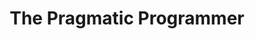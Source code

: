 ---
xref: "https://www.amazon.ca/dp/020161622X/ref=cm_sw_em_r_mt_dp_FIp8FbSVYYT53"
title: The Pragmatic Programmer
image: /image/things/pragmatic_programmer.jpg
description: Dig down to the core of software development.  Seems kind of implicity obvious if your experienced but its good to refresh your mind.
weight: 3
---
